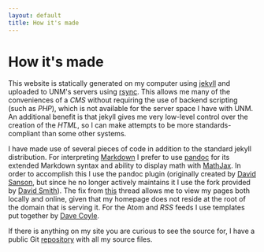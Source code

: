```yaml
---
layout: default
title: How it's made
---
```


How it's made
=============

This website is statically generated on my computer using [jekyll][jk] and
uploaded to UNM's servers using [rsync][rs]. This allows me many of the
conveniences of a <dfn title="Content Management System">CMS</dfn> without
requiring the use of backend scripting (such as
<dfn title="PHP: Hypertext Preprocessor">PHP</dfn>), which is not available for
the server space I have with UNM. An additional benefit is that jekyll gives me
very low-level control over the creation of the
<dfn title="HyperText Markup Language">HTML</dfn>, so I can make attempts to be
more standards-compliant than some other systems.

I have made use of several pieces of code in addition to the standard jekyll
distribution. For interpreting [Markdown][md] I prefer to use [pandoc][pd] for
its extended Markdown syntax and ability to display math with [MathJax][mj]. In
order to accomplish this I use the pandoc plugin (originally created by [David
Sanson][pi], but since he no longer actively maintains it I use the fork
provided by [David Smith][pi2]). The fix from [this][so] thread allows me to
view my pages both locally and online, given that my homepage does not reside at
the root of the domain that is serving it. For the Atom and <dfn title="Rich
Site Summary">RSS</dfn> feeds I use templates put together by [Dave Coyle][dc].

If there is anything on my site you are curious to see the source for, I have a
public Git [repository][gh] with all my source files.

[jk]: http://jekyllrb.com/ "jekyll"
[rs]: https://rsync.samba.org/ "rsync"
[md]: http://daringfireball.net/projects/markdown/ "Markdown"
[pd]: http://johnmacfarlane.net/pandoc/ "pandoc"
[mj]: http://www.mathjax.org/ "MathJax"
[pi]: https://github.com/dsanson/jekyll-pandoc-plugin "jekyll-pandoc-plugin"
[pi2]: https://github.com/davepwsmith/jekyll-pandoc-plugin "jekyll-pandoc-plugin"
[css]: http://github.com/mojombo/tpw/tree/master/css/syntax.css "syntax.css"
[so]: http://stackoverflow.com/questions/7985081/how-to-deploy-a-jekyll-site-locally-with-css-js-and-background-images-included "How to deploy a jekyll site locally with css, js and background images included?"
[dc]: http://davecoyle.com/tech-notes/jekyll-templates-for-atom-rss/ "Jekyll Templates for Atom, RSS"
[gh]: https://github.com/jarthurgross/website
